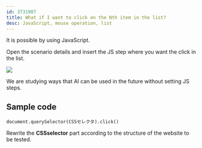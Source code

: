 ```yaml
---
id: 3731907
title: What if I want to click on the Nth item in the list?
desc: JavaScript, mouse operation, list
---
```


It is possible by using JavaScript.

Open the scenario details and insert the JS step where you want the click in the list. <br>

![](https://downloads.intercomcdn.com/i/o/186680935/28685f899f5dd9c682f6d033/_2019-09-25_2.01.22+%283%29.png)

We are studying ways that AI can be used in the future without setting JS steps. <br>

## Sample code

```
document.querySelector(CSSセレクタ).click()
```

Rewrite the **CSSselector** part according to the structure of the website to be tested. <br>
